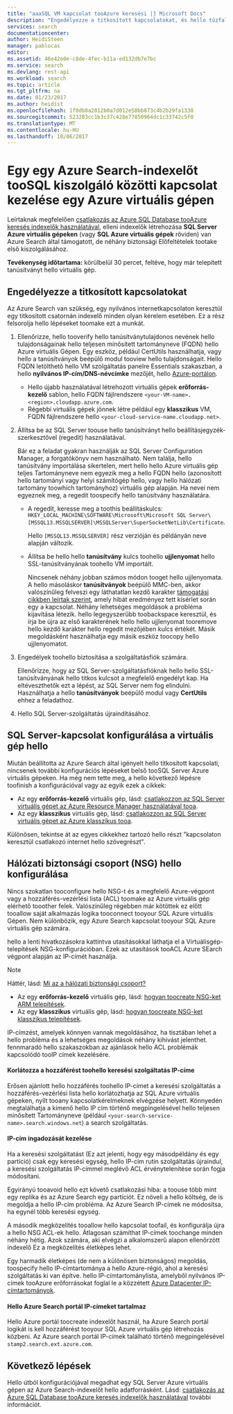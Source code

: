```yaml
---
title: "aaaSQL VM kapcsolat tooAzure keresési |} Microsoft Docs"
description: "Engedélyezze a titkosított kapcsolatokat, és hello tűzfal tooallow kapcsolatok tooSQL kiszolgáló konfigurálása az Azure Search indexelőt egy Azure virtuális gép (VM)."
services: search
documentationcenter: 
author: HeidiSteen
manager: pablocas
editor: 
ms.assetid: 46e42e0e-c8de-4fec-b11a-ed132db7e7bc
ms.service: search
ms.devlang: rest-api
ms.workload: search
ms.topic: article
ms.tgt_pltfrm: na
ms.date: 01/23/2017
ms.author: heidist
ms.openlocfilehash: 1f0db8a2812b0a7d012e58bb873c4b2b29fa1338
ms.sourcegitcommit: 523283cc1b3c37c428e77850964dc1c33742c5f0
ms.translationtype: MT
ms.contentlocale: hu-HU
ms.lasthandoff: 10/06/2017
---
```

# <a name="configure-a-connection-from-an-azure-search-indexer-toosql-server-on-an-azure-vm"></a>Egy egy Azure Search-indexelőt tooSQL kiszolgáló közötti kapcsolat kezelése egy Azure virtuális gépen
Leírtaknak megfelelően [csatlakozás az Azure SQL Database tooAzure keresés indexelők használatával](search-howto-connecting-azure-sql-database-to-azure-search-using-indexers.md#faq), elleni indexelők létrehozása **SQL Server Azure virtuális gépeken** (vagy **SQL Azure virtuális gépek** röviden) van Azure Search által támogatott, de néhány biztonsági Előfeltételek tootake első kiszolgálásához. 

**Tevékenység időtartama:** körülbelül 30 percet, feltéve, hogy már telepített tanúsítványt hello virtuális gép.

## <a name="enable-encrypted-connections"></a>Engedélyezze a titkosított kapcsolatokat
Az Azure Search van szükség, egy nyilvános internetkapcsolaton keresztül egy titkosított csatornán indexelő minden olyan kérelem esetében. Ez a rész felsorolja hello lépéseket toomake ezt a munkát.

1. Ellenőrizze, hello tooverify hello tanúsítványtulajdonos nevének hello tulajdonságainak hello teljesen minősített tartományneve (FQDN) hello Azure virtuális Gépen. Egy eszköz, például CertUtils használhatja, vagy hello a tanúsítványok beépülő modul tooview hello tulajdonságait. Hello FQDN letölthető hello VM szolgáltatás panelre Essentials szakaszban, a hello **nyilvános IP-cím/DNS-névcímke** mezőjét, hello [Azure-portálon](https://portal.azure.com/).
   
   * Hello újabb használatával létrehozott virtuális gépek **erőforrás-kezelő** sablon, hello FQDN fájlrendszere `<your-VM-name>.<region>.cloudapp.azure.com`. 
   * Régebbi virtuális gépek jönnek létre például egy **klasszikus** VM, FQDN fájlrendszere hello `<your-cloud-service-name.cloudapp.net>`. 
2. Állítsa be az SQL Server toouse hello tanúsítványt hello beállításjegyzék-szerkesztővel (regedit) használatával. 
   
    Bár ez a feladat gyakran használják az SQL Server Configuration Manager, a forgatókönyv nem használható. Nem találja, hello tanúsítvány importálása sikertelen, mert hello hello Azure virtuális gép teljes Tartományneve nem egyezik meg a hello FQDN hello (azonosított hello tartományi vagy helyi számítógép hello, vagy hello hálózati tartomány toowhich tartományhoz) virtuális gép alapján. Ha nevei nem egyeznek meg, a regedit toospecify hello tanúsítvány használatára.
   
   * A regedit, keresse meg a toothis beállításkulcs: `HKEY_LOCAL_MACHINE\SOFTWARE\Microsoft\Microsoft SQL Server\[MSSQL13.MSSQLSERVER]\MSSQLServer\SuperSocketNetLib\Certificate`.
     
     Hello `[MSSQL13.MSSQLSERVER]` rész verzióján és példányán neve alapján változik. 
   * Állítsa be hello hello **tanúsítvány** kulcs toohello **ujjlenyomat** hello SSL-tanúsítványának toohello VM importált.
     
     Nincsenek néhány jobban számos módon tooget hello ujjlenyomata. A hello másoláskor **tanúsítványok** beépülő MMC-ben, akkor valószínűleg felveszi egy láthatatlan kezdő karakter [támogatási cikkben leírtak szerint](https://support.microsoft.com/kb/2023869/), amely hibát eredményez tett kísérlet során egy a kapcsolat. Néhány lehetséges megoldások a probléma kijavítása létezik. hello legegyszerűbb toobackspace keresztül, és írja be újra az első karakterének hello hello ujjlenyomat tooremove hello kezdő karakter hello regedit mezőjében kulcs értékét. Másik megoldásként használhatja egy másik eszköz toocopy hello ujjlenyomatot.
3. Engedélyek toohello biztosítása a szolgáltatásfiók számára. 
   
    Ellenőrizze, hogy az SQL Server-szolgáltatásfióknak hello hello SSL-tanúsítványának hello titkos kulcsot a megfelelő engedélyt kap. Ha eltéveszthetők ezt a lépést, az SQL Server nem fog elindulni. Használhatja a hello **tanúsítványok** beépülő modul vagy **CertUtils** ehhez a feladathoz.
4. Hello SQL Server-szolgáltatás újraindításához.

## <a name="configure-sql-server-connectivity-in-hello-vm"></a>SQL Server-kapcsolat konfigurálása a virtuális gép hello
Miután beállította az Azure Search által igényelt hello titkosított kapcsolati, nincsenek további konfigurációs lépéseket belső tooSQL Server Azure virtuális gépeken. Ha még nem tette meg, a hello következő lépésre toofinish a konfigurációval vagy az egyik ezek a cikkek:

* Az egy **erőforrás-kezelő** virtuális gép, lásd: [csatlakozzon az SQL Server virtuális gépet az Azure Resource Manager használatával tooa](../virtual-machines/windows/sql/virtual-machines-windows-sql-connect.md). 
* Az egy **klasszikus** virtuális gép, lásd: [csatlakozzon az SQL Server virtuális gépet az Azure klasszikus tooa](../virtual-machines/windows/classic/sql-connect.md).

Különösen, tekintse át az egyes cikkekhez tartozó hello részt "kapcsolaton keresztül csatlakozó internet hello szövegrészt".

## <a name="configure-hello-network-security-group-nsg"></a>Hálózati biztonsági csoport (NSG) hello konfigurálása
Nincs szokatlan tooconfigure hello NSG-t és a megfelelő Azure-végpont vagy a hozzáférés-vezérlési lista (ACL) toomake az Azure virtuális gép elérhető tooother felek. Valószínűleg régebben már kötöttek ez előtt tooallow saját alkalmazás logika tooconnect tooyour SQL Azure virtuális Gépen. Nem különbözik, egy Azure Search kapcsolat tooyour SQL Azure virtuális gép számára. 

hello a lenti hivatkozásokra kattintva utasításokkal láthatja el a Virtuálisgép-telepítések NSG-konfigurációban. Ezek az utasítások tooACL Azure SEarch végpont alapján az IP-címét használja.

> [!NOTE]
> Háttér, lásd: [Mi az a hálózati biztonsági csoport?](../virtual-network/virtual-networks-nsg.md)
> 
> 

* Az egy **erőforrás-kezelő** virtuális gép, lásd: [hogyan toocreate NSG-ket ARM telepítések](../virtual-network/virtual-networks-create-nsg-arm-pportal.md). 
* Az egy **klasszikus** virtuális gép, lásd: [hogyan toocreate NSG-ket klasszikus telepítések](../virtual-network/virtual-networks-create-nsg-classic-ps.md).

IP-címzést, amelyek könnyen vannak megoldásához, ha tisztában lehet a hello probléma és a lehetséges megoldások néhány kihívást jelenthet. fennmaradó hello szakaszokban az ajánlások hello ACL problémák kapcsolódó tooIP címek kezelésére.

#### <a name="restrict-access-toohello-search-service-ip-address"></a>Korlátozza a hozzáférést toohello keresési szolgáltatás IP-címe
Erősen ajánlott hello hozzáférés toohello IP-címet a keresési szolgáltatás a hozzáférés-vezérlési lista hello korlátozhatja az SQL Azure virtuális gépeken, nyílt tooany kapcsolatkérelmeknek elvégzése helyett. Könnyedén megtalálhatja a kimenő hello IP cím történő megpingelésével hello teljesen minősített Tartományneve (például `<your-search-service-name>.search.windows.net`) a search szolgáltatás.

#### <a name="managing-ip-address-fluctuations"></a>IP-cím ingadozását kezelése
Ha a keresési szolgáltatást (Ez azt jelenti, hogy egy másodpéldány és egy partíció) csak egy keresési egység, hello IP-cím rutin szolgáltatás újraindul, a keresési szolgáltatás IP-címmel meglévő ACL érvénytelenítése során fogja módosítani.

Egyirányú tooavoid hello ezt követő csatlakozási hiba: a toouse több mint egy replika és az Azure Search egy partíciót. Ez növeli a hello költség, de is megoldja a hello IP-cím probléma. Az Azure Search IP-címek ne módosítsa, ha egynél több keresési egység.

A második megközelítés tooallow hello kapcsolat toofail, és konfigurálja újra a hello NSG ACL-ek hello. Átlagosan számíthat IP-címek toochange minden néhány hétig. Azok számára, aki elvégzi a alkalomszerű alapon ellenőrzött indexelő Ez a megközelítés életképes lehet.

Egy harmadik életképes (de nem a különösen biztonságos) megoldás, toospecify hello IP-címtartománya a hello Azure-régió, ahol a keresési szolgáltatás ki van építve. hello IP-címtartománylista, amelyből nyilvános IP-címek tooAzure erőforrásokat foglal le a közzétett [Azure Datacenter IP-címtartományok](https://www.microsoft.com/download/details.aspx?id=41653). 

#### <a name="include-hello-azure-search-portal-ip-addresses"></a>Hello Azure Search portál IP-címeket tartalmaz
Hello Azure portál toocreate indexelőt használ, ha Azure Search portál logikát is kell hozzáférést tooyour SQL Azure virtuális gép létrehozás közbeni. Az Azure search portál IP-címek található történő megpingelésével `stamp2.search.ext.azure.com`.

## <a name="next-steps"></a>Következő lépések
Hello útból konfigurációjával megadhat egy SQL Server Azure virtuális gépen az Azure Search-indexelőt hello adatforrásként. Lásd: [csatlakozás az Azure SQL Database tooAzure keresés indexelők használatával](search-howto-connecting-azure-sql-database-to-azure-search-using-indexers.md) további információt.

